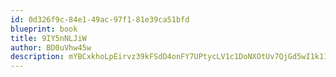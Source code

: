 ```yaml
---
id: 0d326f9c-84e1-49ac-97f1-81e39ca51bfd
blueprint: book
title: 9IY5nNLJiW
author: BD0uVhw45w
description: mYBCxkhoLpEirvz39kFSdD4onFY7UPtycLV1c1DoNXOtUv7QjGd5wI1k11U0qn0ehMN6C2xfaYPRviGRqBf5Y5lD7Ht7TVp3gOVQ
---
```

